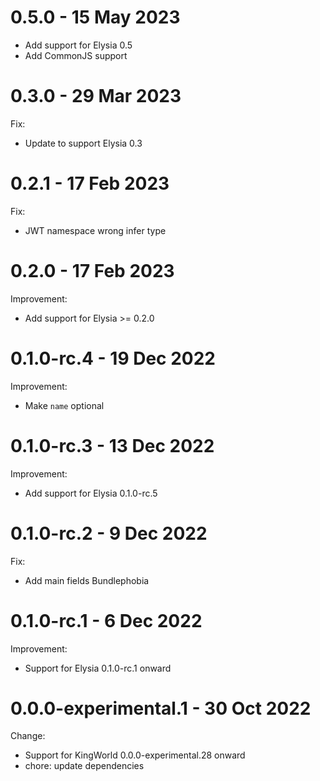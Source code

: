 # 0.5.0 - 15 May 2023
- Add support for Elysia 0.5
- Add CommonJS support

# 0.3.0 - 29 Mar 2023
Fix:
- Update to support Elysia 0.3

# 0.2.1 - 17 Feb 2023
Fix:
- JWT namespace wrong infer type

# 0.2.0 - 17 Feb 2023
Improvement:
- Add support for Elysia >= 0.2.0

# 0.1.0-rc.4 - 19 Dec 2022
Improvement:
- Make `name` optional

# 0.1.0-rc.3 - 13 Dec 2022
Improvement:
- Add support for Elysia 0.1.0-rc.5

# 0.1.0-rc.2 - 9 Dec 2022
Fix:
- Add main fields Bundlephobia

# 0.1.0-rc.1 - 6 Dec 2022
Improvement:
- Support for Elysia 0.1.0-rc.1 onward

# 0.0.0-experimental.1 - 30 Oct 2022
Change:
- Support for KingWorld 0.0.0-experimental.28 onward
- chore: update dependencies
